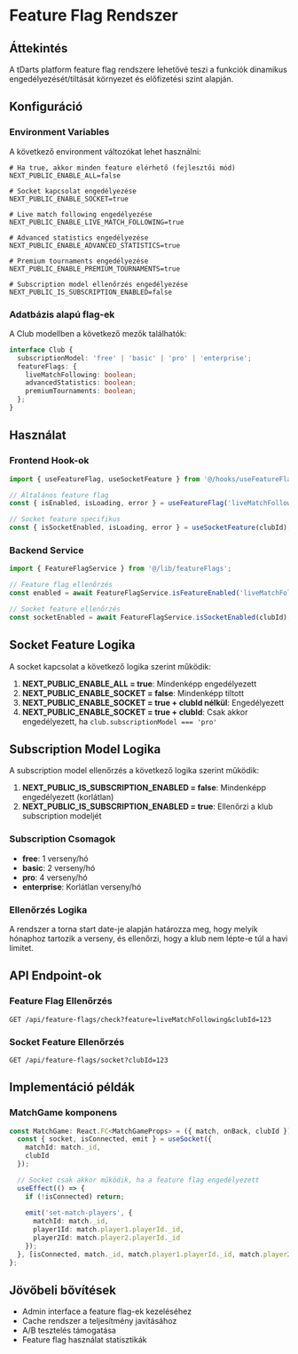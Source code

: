 # Feature Flag Rendszer

## Áttekintés

A tDarts platform feature flag rendszere lehetővé teszi a funkciók dinamikus engedélyezését/tiltását környezet és előfizetési szint alapján.

## Konfiguráció

### Environment Variables

A következő environment változókat lehet használni:

```env
# Ha true, akkor minden feature elérhető (fejlesztői mód)
NEXT_PUBLIC_ENABLE_ALL=false

# Socket kapcsolat engedélyezése
NEXT_PUBLIC_ENABLE_SOCKET=true

# Live match following engedélyezése
NEXT_PUBLIC_ENABLE_LIVE_MATCH_FOLLOWING=true

# Advanced statistics engedélyezése
NEXT_PUBLIC_ENABLE_ADVANCED_STATISTICS=true

# Premium tournaments engedélyezése
NEXT_PUBLIC_ENABLE_PREMIUM_TOURNAMENTS=true

# Subscription model ellenőrzés engedélyezése
NEXT_PUBLIC_IS_SUBSCRIPTION_ENABLED=false
```

### Adatbázis alapú flag-ek

A Club modellben a következő mezők találhatók:

```typescript
interface Club {
  subscriptionModel: 'free' | 'basic' | 'pro' | 'enterprise';
  featureFlags: {
    liveMatchFollowing: boolean;
    advancedStatistics: boolean;
    premiumTournaments: boolean;
  };
}
```

## Használat

### Frontend Hook-ok

```typescript
import { useFeatureFlag, useSocketFeature } from '@/hooks/useFeatureFlag';

// Általános feature flag
const { isEnabled, isLoading, error } = useFeatureFlag('liveMatchFollowing', clubId);

// Socket feature specifikus
const { isSocketEnabled, isLoading, error } = useSocketFeature(clubId);
```

### Backend Service

```typescript
import { FeatureFlagService } from '@/lib/featureFlags';

// Feature flag ellenőrzés
const enabled = await FeatureFlagService.isFeatureEnabled('liveMatchFollowing', clubId);

// Socket feature ellenőrzés
const socketEnabled = await FeatureFlagService.isSocketEnabled(clubId);
```

## Socket Feature Logika

A socket kapcsolat a következő logika szerint működik:

1. **NEXT_PUBLIC_ENABLE_ALL = true**: Mindenképp engedélyezett
2. **NEXT_PUBLIC_ENABLE_SOCKET = false**: Mindenképp tiltott
3. **NEXT_PUBLIC_ENABLE_SOCKET = true + clubId nélkül**: Engedélyezett
4. **NEXT_PUBLIC_ENABLE_SOCKET = true + clubId**: Csak akkor engedélyezett, ha `club.subscriptionModel === 'pro'`

## Subscription Model Logika

A subscription model ellenőrzés a következő logika szerint működik:

1. **NEXT_PUBLIC_IS_SUBSCRIPTION_ENABLED = false**: Mindenképp engedélyezett (korlátlan)
2. **NEXT_PUBLIC_IS_SUBSCRIPTION_ENABLED = true**: Ellenőrzi a klub subscription modeljét

### Subscription Csomagok

- **free**: 1 verseny/hó
- **basic**: 2 verseny/hó  
- **pro**: 4 verseny/hó
- **enterprise**: Korlátlan verseny/hó

### Ellenőrzés Logika

A rendszer a torna start date-je alapján határozza meg, hogy melyik hónaphoz tartozik a verseny, és ellenőrzi, hogy a klub nem lépte-e túl a havi limitet.

## API Endpoint-ok

### Feature Flag Ellenőrzés
```
GET /api/feature-flags/check?feature=liveMatchFollowing&clubId=123
```

### Socket Feature Ellenőrzés
```
GET /api/feature-flags/socket?clubId=123
```

## Implementáció példák

### MatchGame komponens

```typescript
const MatchGame: React.FC<MatchGameProps> = ({ match, onBack, clubId }) => {
  const { socket, isConnected, emit } = useSocket({ 
    matchId: match._id, 
    clubId 
  });

  // Socket csak akkor működik, ha a feature flag engedélyezett
  useEffect(() => {
    if (!isConnected) return;
    
    emit('set-match-players', {
      matchId: match._id,
      player1Id: match.player1.playerId._id,
      player2Id: match.player2.playerId._id
    });
  }, [isConnected, match._id, match.player1.playerId._id, match.player2.playerId._id, emit]);
};
```

## Jövőbeli bővítések

- Admin interface a feature flag-ek kezeléséhez
- Cache rendszer a teljesítmény javításához
- A/B tesztelés támogatása
- Feature flag használat statisztikák 
